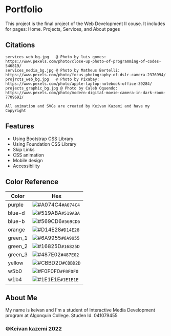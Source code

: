 
# Portfolio

This project is the final project of the Web Development II couse.
It includes for pages: Home. Projects, Services, and About pages



## Citations
    services_web_bg.jpg   @ Photo by luis gomes: https://www.pexels.com/photo/close-up-photo-of-programming-of-codes-546819/
    services_media_bg.jpg @ Photo by Matheus Bertelli: https://www.pexels.com/photo/focus-photography-of-dslr-camera-2376994/
    projrcts_web_bg.jpg   @ Photo by Pixabay: https://www.pexels.com/photo/apple-laptop-notebook-office-39284/
    projects_graphic_bg.jpg @ Photo by Caleb Oquendo: https://www.pexels.com/photo/modern-digital-movie-camera-in-dark-room-7709692/

    All animation and SVGs are created by Keivan Kazemi and have my Copyright




## Features

- Using Bootstrap CSS Library
- Using Foundation CSS Library
- Skip Links
- CSS animation
- Mobile design
- Accessibility




## Color Reference
| Color             | Hex                                           |
| ----------------- | ------------------------------------------------------ |
| purple  | ![#A074C4](https://placehold.co/15x15/A074C4/1E1E1E.png)`#A074C4`|
| blue-d  | ![#519ABA](https://placehold.co/15x15/519ABA/1E1E1E.png)`#519ABA`|
| blue-b  | ![#569CD6](https://placehold.co/15x15/569CD6/1E1E1E.png)`#569CD6`|
| orange  | ![#D14E28](https://placehold.co/15x15/D14E28/1E1E1E.png)`#D14E28`|
| green_1 | ![#6A9955](https://placehold.co/15x15/6A9955/1E1E1E.png)`#6A9955`|
| green_2 | ![#16825D](https://placehold.co/15x15/16825D/1E1E1E.png)`#16825D`|
| green_3 | ![#487E02](https://placehold.co/15x15/487E02/1E1E1E.png)`#487E02`|
| yellow  | ![#CBBD2D](https://placehold.co/15x15/CBBD2D/1E1E1E.png)`#CBBD2D`|
| w5b0    | ![#F0F0F0](https://placehold.co/15x15/F0F0F0/1E1E1E.png)`#F0F0F0`|
| w1b4    | ![#1E1E1E](https://placehold.co/15x15/1E1E1E/F0F0F0.png)`#1E1E1E`|



##  About Me
My name is keivan and I'm a student of Interactive Media Development program at Algonquin College.
Studen Id. 041079455
### ©Keivan kazemi 2022

